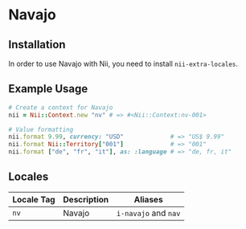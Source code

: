 <!-- This file has been generated. Source: languages/_template.md.erb -->

# Navajo

## Installation

In order to use Navajo with Nii, you need to install `nii-extra-locales`.

## Example Usage

``` ruby
# Create a context for Navajo
nii = Nii::Context.new "nv" # => #<Nii::Context:nv-001>

# Value formatting
nii.format 9.99, currency: "USD"             # => "US$ 9.99"
nii.format Nii::Territory["001"]             # => "001"
nii.format ["de", "fr", "it"], as: :language # => "de, fr, it"
```


## Locales

<table>
  <thead>
    <tr>
      <th>Locale Tag</th>
      <th>Description</th>
      <th>Aliases</th>
    </tr>
  </thead>
  <tbody>
    <tr>
      <td><code>nv</code></td>
      <td>Navajo</td>
      <td><code>i-navajo</code> and <code>nav</code></td>
    </tr>
  </tbody>
</table>

